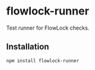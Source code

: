 # flowlock-runner

Test runner for FlowLock checks.

## Installation

```bash
npm install flowlock-runner
```